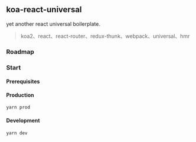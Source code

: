 ## koa-react-universal

yet another react universal boilerplate.

> koa2、react、react-router、redux-thunk、webpack、universal、hmr

### Roadmap

### Start

#### Prerequisites

#### Production

```
yarn prod
```

#### Development

```
yarn dev
```

